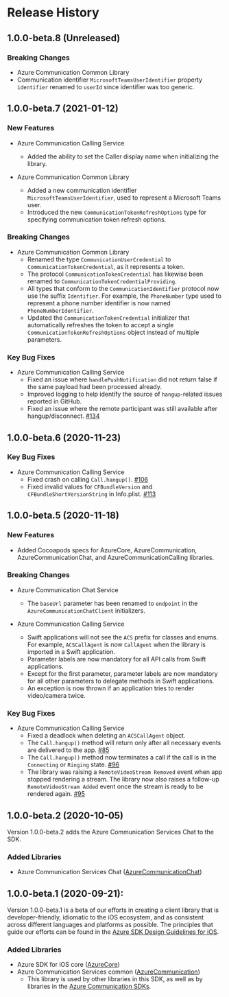 # Release History

## 1.0.0-beta.8 (Unreleased)

### Breaking Changes
- Azure Communication Common Library
 - Communication identifier `MicrosoftTeamsUserIdentifier` property `identifier` renamed to `userId` since identifier was too generic. 
 
## 1.0.0-beta.7 (2021-01-12)

### New Features

- Azure Communication Calling Service
  - Added the ability to set the Caller display name when initializing the library.

- Azure Communication Common Library
  - Added a new communication identifier `MicrosoftTeamsUserIdentifier`, used to represent a Microsoft Teams user.
  - Introduced the new `CommunicationTokenRefreshOptions` type for specifying communication token refresh options.

### Breaking Changes
- Azure Communication Common Library
  - Renamed the type `CommunicationUserCredential` to `CommunicationTokenCredential`, as it represents a token.
  - The protocol `CommunicationTokenCredential` has likewise been renamed to `CommunicationTokenCredentialProviding`.
  - All types that conform to the `CommunicationIdentifier` protocol now use the suffix `Identifier`. For example, the
    `PhoneNumber` type used to represent a phone number identifier is now named `PhoneNumberIdentifier`.
  - Updated the `CommunicationTokenCredential` initializer that automatically refreshes the token to accept a single
    `CommunicationTokenRefreshOptions` object instead of multiple parameters.

### Key Bug Fixes

- Azure Communication Calling Service
  - Fixed an issue where `handlePushNotification` did not return false if the same payload had been processed already.
  - Improved logging to help identify the source of `hangup`-related issues reported in GitHub.
  - Fixed an issue where the remote participant was still available after hangup/disconnect. [#134](https://github.com/Azure/Communication/issues/134)

## 1.0.0-beta.6 (2020-11-23)

### Key Bug Fixes

- Azure Communication Calling Service
  - Fixed crash on calling `Call.hangup()`. [#106](https://github.com/Azure/Communication/issues/106)
  - Fixed invalid values for `CFBundleVersion` and `CFBundleShortVersionString` in Info.plist. [#113](https://github.com/Azure/Communication/issues/113)

## 1.0.0-beta.5 (2020-11-18)

### New Features
- Added Cocoapods specs for AzureCore, AzureCommunication, AzureCommunicationChat, and AzureCommunicationCalling
  libraries.

### Breaking Changes
- Azure Communication Chat Service
  - The `baseUrl` parameter has been renamed to `endpoint` in the `AzureCommunicationChatClient` initializers.

- Azure Communication Calling Service
  - Swift applications will not see the `ACS` prefix for classes and enums. For example, `ACSCallAgent` is now
    `CallAgent` when the library is imported in a Swift application.
  - Parameter labels are now mandatory for all API calls from Swift applications.
  - Except for the first parameter, parameter labels are now mandatory for all other parameters to delegate methods in
    Swift applications.
  - An exception is now thrown if an application tries to render video/camera twice.

### Key Bug Fixes
- Azure Communication Calling Service
  - Fixed a deadlock when deleting an `ACSCallAgent` object.
  - The `Call.hangup()` method will return only after all necessary events are delivered to the app. [#85](https://github.com/Azure/Communication/issues/85)
  - The `Call.hangup()` method now terminates a call if the call is in the `Connecting` or `Ringing` state. [#96](https://github.com/Azure/Communication/issues/96)
  - The library was raising a `RemoteVideoStream Removed` event when app stopped rendering a stream. The library now
    also raises a follow-up `RemoteVideoStream Added` event once the stream is ready to be rendered again. [#95](https://github.com/Azure/Communication/issues/95)

## 1.0.0-beta.2 (2020-10-05)

Version 1.0.0-beta.2 adds the Azure Communication Services Chat to the SDK.

### Added Libraries

- Azure Communication Services Chat ([AzureCommunicationChat](https://github.com/Azure/azure-sdk-for-ios/tree/master/sdk/communication/AzureCommunicationChat))

## 1.0.0-beta.1 (2020-09-21):

Version 1.0.0-beta.1 is a beta of our efforts in creating a client library that is developer-friendly, idiomatic to
the iOS ecosystem, and as consistent across different languages and platforms as possible. The principles that guide
our efforts can be found in the
[Azure SDK Design Guidelines for iOS](https://azure.github.io/azure-sdk/ios_introduction.html).

### Added Libraries

- Azure SDK for iOS core ([AzureCore](https://github.com/Azure/azure-sdk-for-ios/tree/master/sdk/core/AzureCore))
- Azure Communication Services common ([AzureCommunication](https://github.com/Azure/azure-sdk-for-ios/tree/master/sdk/communication/AzureCommunication))
  - This library is used by other libraries in this SDK, as well as by libraries in the [Azure Communication SDKs](https://github.com/Azure/Communication).
